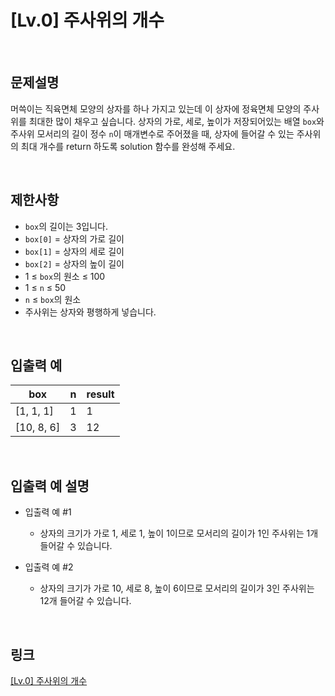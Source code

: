 # [Lv.0] 주사위의 개수

<br>

## 문제설명
머쓱이는 직육면체 모양의 상자를 하나 가지고 있는데 이 상자에 정육면체 모양의 주사위를 최대한 많이 채우고 싶습니다. 상자의 가로, 세로, 높이가 저장되어있는 배열 `box`와 주사위 모서리의 길이 정수 `n`이 매개변수로 주어졌을 때, 상자에 들어갈 수 있는 주사위의 최대 개수를 return 하도록 solution 함수를 완성해 주세요.

<br>

## 제한사항
- `box`의 길이는 3입니다.
- `box[0]` = 상자의 가로 길이
- `box[1]` = 상자의 세로 길이
- `box[2]` = 상자의 높이 길이
- 1 ≤ `box`의 원소 ≤ 100
- 1 ≤ `n` ≤ 50
- `n` ≤ `box`의 원소
- 주사위는 상자와 평행하게 넣습니다.

<br>

## 입출력 예
| box | n | result |
|---|---|---|
| [1, 1, 1] | 1 | 1 |
| [10, 8, 6] | 3 | 12 |

<br>

## 입출력 예 설명
- 입출력 예 #1
    - 상자의 크기가 가로 1, 세로 1, 높이 1이므로 모서리의 길이가 1인 주사위는 1개 들어갈 수 있습니다.

- 입출력 예 #2
    - 상자의 크기가 가로 10, 세로 8, 높이 6이므로 모서리의 길이가 3인 주사위는 12개 들어갈 수 있습니다.

<br>

## 링크
[[Lv.0] 주사위의 개수](https://school.programmers.co.kr/learn/courses/30/lessons/120845)
